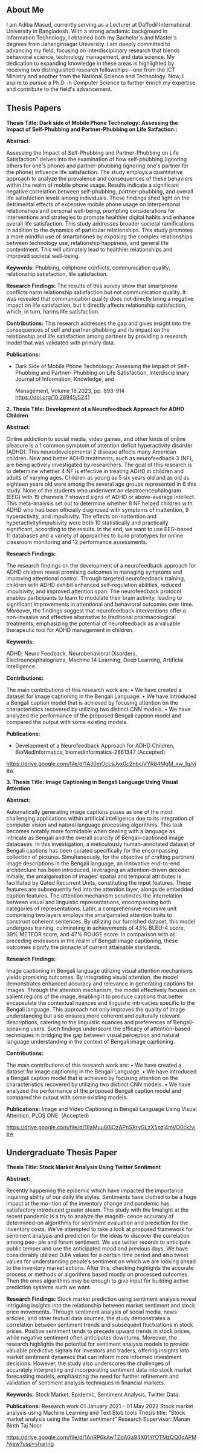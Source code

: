 ## About Me

I am Adiba Masud, currently serving as a Lecturer at Daffodil International University in Bangladesh. With a strong academic background in Information Technology, I obtained both my Bachelor's and Master's degrees from Jahangirnagar University. I am deeply committed to advancing my field, focusing on interdisciplinary research that blends behavioral science, technology management, and data science. My dedication to expanding knowledge in these areas is highlighted by receiving two distinguished research fellowships—one from the ICT Ministry and another from the National Science and Technology. Now, I aspire to pursue a Ph.D. in Computer Science to further enrich my expertise and contribute to the field's advancement.

## Thesis Papers

**Thesis Title: Dark side of Mobile Phone Technology: Assessing the Impact of Self-Phubbing and Partner-Phubbing on Life Satfaction.:** 


**Abstract:** 

Assessing the Impact of Self-Phubbing and Partner-Phubbing on Life Satisfaction" delves into the examination of how self-phubbing (ignoring others for one's phone) and partner-phubbing (ignoring one's partner for the phone) influence life satisfaction. The study employs a quantitative approach to analyze the prevalence and consequences of these behaviors within the realm of mobile phone usage. Results indicate a significant negative correlation between self-phubbing, partner-phubbing, and overall life satisfaction levels among individuals. These findings shed light on the detrimental effects of excessive mobile phone usage on interpersonal relationships and personal well-being, prompting considerations for interventions and strategies to promote healthier digital habits and enhance overall life satisfaction. This study addresses broader societal ramifications in addition to the dynamics of particular relationships. This study promotes a more mindful use of 
smartphones by exposing the complex relationships between technology use, relationship happiness, and general life contentment. This will ultimately lead to healthier relationships and improved societal well-being.

**Keywords:** Phubbing, cellphone conflicts, communication quality, relationship satisfaction, life satisfaction.


**Research Findings:**
The results of this survey show that smartphone conflicts harm relationship satisfaction but not communication quality. It was revealed that communication quality does not directly bring a negative    impact on life satisfaction, but it directly affects relationship satisfaction, which, in turn, harms life satisfaction.



**Contributions:**
This research addresses the gap and gives insight into the consequences of self and partner phubbing and its impact on the relationship and life satisfaction among partners by providing a research model that was validated with primary data.


**Publications:**
- Dark Side of Mobile Phone Technology: Assessing the Impact of Self-Phubbing and Partner-
  Phubbing on Life Satisfaction, Interdisciplinary Journal of Information, Knowledge, and

  Management, Volume 18,2023, pp. 893-914
   https://doi.org/10.28945/5241





**2. Thesis Title: Development of a Neurofeedback Approach for ADHD Children**

 
**Abstract:**

Online addiction to social media, video games, and other kinds of online pleasure is a 1
common symptom of attention deficit hyperactivity disorder (ADHD). This neurodevelopmental 2
disease affects many American children. New and better ADHD treatments, such as neurofeedback 3
(NF), are being actively investigated by researchers. The goal of this research is to determine whether 4
NF is effective in treating ADHD in children and adults of varying ages. Children as young as 5
six years old and as old as eighteen years old were among the several age groups represented in 6
this study. None of the students who underwent an electroencephalogram (EEG) with 19 channels 7
showed signs of ADHD or above-average intellect. This meta-analysis set out to determine whether 8
NF helped children with ADHD who had been officially diagnosed with symptoms of inattention, 9
hyperactivity, and impulsivity. The effects on inattention and hyperactivity/impulsivity were both 10
statistically and practically significant, according to the results. In the end, we want to use EEG-based 11
databases and a variety of approaches to build prototypes for online classroom monitoring and 12
performance assessments.


**Research Findings:**

The research findings on the development of a neurofeedback approach for ADHD children reveal promising outcomes in managing symptoms and improving attentional control. Through targeted neurofeedback training, children with ADHD exhibit enhanced self-regulation abilities, reduced impulsivity, and improved attention span. The neurofeedback protocol enables participants to learn to modulate their brain activity, leading to significant improvements in attentional and behavioral outcomes over time. Moreover, the findings suggest that neurofeedback interventions offer a non-invasive and effective alternative to traditional pharmacological treatments, emphasizing the potential of neurofeedback as a valuable therapeutic tool for ADHD management in children.


**Keywords:**

 ADHD, Neuro Feedback, Neurobehavioral Disorders, Electroencephalograms, Machine 14
 Learning, Deep Learning, Artificial Intelligence.


  **Contributions:**

The main contributions of this
research work are:
• We have created a dataset for image captioning in the Bengali Language.
• We have introduced a Bengali caption model that is achieved by focusing
attention on the characteristics recovered by utilizing two distinct CNN models.
• We have analyzed the performance of the proposed Bengali caption model and
compared the output with some existing models.


**Publications:**
- Development of a Neurofeedback Approach for ADHD Children, BioMedInformatics,
biomedinformatics-2861347 (Accepted)

https://drive.google.com/file/d/1AJ0mOcLsJvx0c2nbcjVYR84MgM_xw_1g/view





**3. Thesis Title: Image Captioning in Bengali Language Using Visual Attention**



**Abstract:**

Automatically generating image captions poses as one of the most challenging
applications within artificial intelligence due to its integration of computer vision and
natural language processing algorithms. This task becomes notably more formidable
when dealing with a language as intricate as Bengali and the overall scarcity of
Bengali-captioned image databases. In this investigation, a meticulously
human-annotated dataset of Bengali captions has been curated specifically for the
encompassing collection of pictures. Simultaneously, for the objective of crafting
pertinent image descriptions in the Bengali language, an innovative end-to-end
architecture has been introduced, leveraging an attention-driven decoder. Initially, the
amalgamation of images’ spatial and temporal attributes is facilitated by Gated
Recurrent Units, constituting the input features. These features are subsequently fed
into the attention layer, alongside embedded caption features. The attention mechanism
scrutinizes the interrelation between visual and linguistic representations, encompassing
both categories of representations. Later, a comprehensive recursive unit comprising two
layers employs the amalgamated attention traits to construct coherent sentences. By
utilizing our furnished dataset, this model undergoes training, culminating in
achievements of 43% BLEU-4 score, 39% METEOR score, and 47% ROUGE score. In
comparison with all preceding endeavors in the realm of Bengali image captioning, these
outcomes signify the pinnacle of current attainable standards.


**Research Findings:**

Image captioning in Bengali language utilizing visual attention mechanisms yields promising outcomes. By integrating visual attention, the model demonstrates enhanced accuracy and relevance in generating captions for images. Through the attention mechanism, the model effectively focuses on salient regions of the image, enabling it to produce captions that better encapsulate the contextual nuances and linguistic intricacies specific to the Bengali language. This approach not only improves the quality of image understanding but also ensures more coherent and culturally relevant descriptions, catering to the linguistic nuances and preferences of Bengali-speaking users. Such findings underscore the efficacy of attention-based techniques in bridging the gap between visual perception and natural language understanding in the context of Bengali image captioning.

**Contributions:**
  
The main contributions of this
research work are:
• We have created a dataset for image captioning in the Bengali Language.
• We have introduced a Bengali caption model that is achieved by focusing
attention on the characteristics recovered by utilizing two distinct CNN models.
• We have analyzed the performance of the proposed Bengali caption model and
compared the output with some existing models.


**Publications:**
  Image and Video Captioning in Bengali Language Using Visual Attention, PLOS ONE. (Accepted)
  
  https://drive.google.com/file/d/18aMuu60iOzAPnSXryGLzX5pzj4mVO0ck/view







## Undergraduate Thesis Paper 

**Thesis Title: Stock Market Analysis Using Twitter Sentiment**


**Abstract:**

Recently happening the epidemic which have impacted the importance inquiring
ability of our daily life styles. Sentiments have clothed to be a huge impact at the mo-
tion of the inventory change and pandemic has satisfactory introduced greater steam.
This study with the limelight at the recent pandemic is a try to analyze the magnifi-
cence accuracy of determined-on algorithms for sentiment evaluation and prediction
for the inventory costs. We’ve attempted to take a look at proposed framework for
sentiment analysis and prediction for the ideas to discover the correlation among peo-
ple and forum sentiment. We use twitter records to anticipate public temper and use
the anticipated mood and previous days. We have considerably utilized DJIA values
for a certain time period and also tweet values for understanding people’s sentiment
on which we are looking ahead to the inventory market actions. After this, checking
highlights the accurate process or methods or algorithms based mostly on processed
outcomes. Then the ones algorithms may be enough to give input for building active
prediction systems such we want.

**Research Findings:**
Stock market prediction using sentiment analysis reveal intriguing insights into the relationship between market sentiment and stock price movements. Through sentiment analysis of social media, news articles, and other textual data sources, the study demonstrates a correlation between sentiment trends and subsequent fluctuations in stock prices. Positive sentiment tends to precede upward trends in stock prices, while negative sentiment often anticipates downturns. Moreover, the research highlights the potential for sentiment analysis models to provide valuable predictive signals for investors and traders, offering insights into market sentiment dynamics that can inform more informed investment decisions. However, the study also underscores the challenges of accurately interpreting and incorporating sentiment data into stock market forecasting models, emphasizing the need for further refinement and validation of sentiment analysis techniques in financial markets. 

**Keywords:** Stock Market, Epidemic, Sentiment Analysis, Twitter Data.


**Publications:**
Research work 01 January 2021 – 01 May 2022
Stock market analysis using Machine Learning and Text Blob tools
Thesis title: “Stock market analysis using the Twitter sentiment”
Research Supervisor: Manan Binth Taj Noor

  https://drive.google.com/file/d/1AnRP6kAwTZbAGa94X01YfOTMzQQ0qAPM/view?usp=sharing
